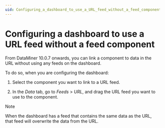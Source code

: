 ```yaml
---
uid: Configuring_a_dashboard_to_use_a_URL_feed_without_a_feed_component
---
```


# Configuring a dashboard to use a URL feed without a feed component

From DataMiner 10.0.7 onwards, you can link a component to data in the URL without using any feeds on the dashboard.

To do so, when you are configuring the dashboard:

1. Select the component you want to link to a URL feed.

2. In the *Data* tab, go to *Feeds* > *URL*, and drag the URL feed you want to use to the component.

> [!NOTE]
> When the dashboard has a feed that contains the same data as the URL, that feed will overwrite the data from the URL.
>
